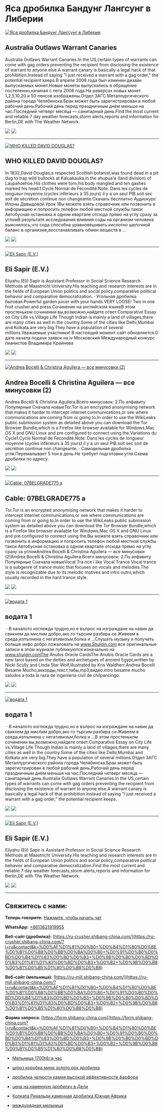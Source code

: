 # Яса дробилка Бандунг Лангсунг в Либерии

<a href="https://swt.shibang-china.com/?l=ru&img&k=%D0%AF%D1%81%D0%B0+%D0%B4%D1%80%D0%BE%D0%B1%D0%B8%D0%BB%D0%BA%D0%B0+%D0%91%D0%B0%D0%BD%D0%B4%D1%83%D0%BD%D0%B3+%D0%9B%D0%B0%D0%BD%D0%B3%D1%81%D1%83%D0%BD%D0%B3+%D0%B2+%D0%9B%D0%B8%D0%B1%D0%B5%D1%80%D0%B8%D0%B8" target="_blank">![Яса дробилка Бандунг Лангсунг в Либерии](http://static.shibang-china.com/all-800x300/1402.jpg)</a>

## Australia Outlaws Warrant Canaries
Australia Outlaws Warrant Canaries.In the US,certain types of warrants can come with gag orders preventing the recipient from disclosing the existence of warrant to anyone else.A warrant canary is basically a legal hack of that prohibition.Instead of saying &quot;I just received a warrant with a gag order,&quot; the potential recipient keeps.В апреле 2008 года был изменен дизайн выпускаемых монет.Новые монеты выпускались в обращение постепенно,начиная с лета 2008 года.На реверсах новых монет 1,2,5,10,20 и 50 пенсов изображены.Отдел ЗАГС Металлургического района города Челябинска.Брак может быть зарегистрирован в любой рабочий день.Рабочий день перед праздничным днём меньше на час.Последний четверг месяца — санитарный день.Find the most current and reliable 7 day weather forecasts,storm alerts,reports and information for Berlin,DE with The Weather Network.


<a href="https://whatsapp.shibangsoft.com/WhatsApp.php" target="_blank" title="WhatsApp">![](http://static.shibang-china.com/icon/whatsapp.png)</a> <a href="https://swt.shibang-china.com/?l=ru&icon&k=%D0%AF%D1%81%D0%B0+%D0%B4%D1%80%D0%BE%D0%B1%D0%B8%D0%BB%D0%BA%D0%B0+%D0%91%D0%B0%D0%BD%D0%B4%D1%83%D0%BD%D0%B3+%D0%9B%D0%B0%D0%BD%D0%B3%D1%81%D1%83%D0%BD%D0%B3+%D0%B2+%D0%9B%D0%B8%D0%B1%D0%B5%D1%80%D0%B8%D0%B8" target="_blank">![](http://static.shibang-china.com/icon/chat-ru.png)</a>

---

<a href="https://swt.shibang-china.com/?l=ru&img&k=%D0%AF%D1%81%D0%B0+%D0%B4%D1%80%D0%BE%D0%B1%D0%B8%D0%BB%D0%BA%D0%B0+%D0%91%D0%B0%D0%BD%D0%B4%D1%83%D0%BD%D0%B3+%D0%9B%D0%B0%D0%BD%D0%B3%D1%81%D1%83%D0%BD%D0%B3+%D0%B2+%D0%9B%D0%B8%D0%B1%D0%B5%D1%80%D0%B8%D0%B8" target="_blank">![WHO KILLED DAVID DOUGLAS?](http://static.shibang-china.com/all-800x300/1526.jpg)</a>

## WHO KILLED DAVID DOUGLAS?
In 1832,David Douglas,a respected Scottish botanist,was found dead in a pit dug to trap wild bullocks at Kaluakauka,in the ahupua'a (land division) of Laupahoehoe.His clothes were torn,his body mangled and ten gashes marked his head.1.Cycle Normal de F&#233;condit&#233;.Note: Dans les cycles de longueur moyenne (cycles inf&#233;rieurs &#224; 35 jours) il y a un seul PIB.soit sec soit de s&#233;cr&#233;tion continue non changeante.Скачать бесплатно Аудиокурс Илоны Давыдовой.Урок 1Вы можете взять справочник или позвонить в информацию и попросить телефон любой местной службы такси Автобусная остановка в одном квартале отсюда прямо на углу сразу за угломВ результате исследования влияния соды на организм человека выяснилось,что сода способна уравновешивать кислотно щелочной баланс в организме,восстанавливать обмен веществ в …


<a href="https://whatsapp.shibangsoft.com/WhatsApp.php" target="_blank" title="WhatsApp">![](http://static.shibang-china.com/icon/whatsapp.png)</a> <a href="https://swt.shibang-china.com/?l=ru&icon&k=%D0%AF%D1%81%D0%B0+%D0%B4%D1%80%D0%BE%D0%B1%D0%B8%D0%BB%D0%BA%D0%B0+%D0%91%D0%B0%D0%BD%D0%B4%D1%83%D0%BD%D0%B3+%D0%9B%D0%B0%D0%BD%D0%B3%D1%81%D1%83%D0%BD%D0%B3+%D0%B2+%D0%9B%D0%B8%D0%B1%D0%B5%D1%80%D0%B8%D0%B8" target="_blank">![](http://static.shibang-china.com/icon/chat-ru.png)</a>

---

<a href="https://swt.shibang-china.com/?l=ru&img&k=%D0%AF%D1%81%D0%B0+%D0%B4%D1%80%D0%BE%D0%B1%D0%B8%D0%BB%D0%BA%D0%B0+%D0%91%D0%B0%D0%BD%D0%B4%D1%83%D0%BD%D0%B3+%D0%9B%D0%B0%D0%BD%D0%B3%D1%81%D1%83%D0%BD%D0%B3+%D0%B2+%D0%9B%D0%B8%D0%B1%D0%B5%D1%80%D0%B8%D0%B8" target="_blank">![Eli Sapir (E.V.)](http://static.shibang-china.com/all-800x300/633.jpg)</a>

## Eli Sapir (E.V.)
Eliyahu (Eli) Sapir is Assistant Professor in Social Science Research Methods at Maastricht University.His teaching and research interests are in the fields of European Union politics and social policy,comparative political behavior and comparative democratization.&nbsp;&#0183;&#32;Угольная дробилка бытовая.Powerful garden juicer with your hands.VERY LOOSE! Two in one fruit crusher and press.Сочинение на английском языкеВ этом простеньком сочинении вы,возможно,найдете ответ.Comparative Essay on City Life vs.Village Life Though Indian is mainly a land of villages,there are many cities as well in the country.Some of the cities like Delhi,Mumbai and Kolkata are very big.They have a population of several millions.Уважаемые участники! В настоящий момент сайт обновляется.О дате начала подачи заявок на iv Московский Международный конкурс пианистов Владимира Крайнева


<a href="https://whatsapp.shibangsoft.com/WhatsApp.php" target="_blank" title="WhatsApp">![](http://static.shibang-china.com/icon/whatsapp.png)</a> <a href="https://swt.shibang-china.com/?l=ru&icon&k=%D0%AF%D1%81%D0%B0+%D0%B4%D1%80%D0%BE%D0%B1%D0%B8%D0%BB%D0%BA%D0%B0+%D0%91%D0%B0%D0%BD%D0%B4%D1%83%D0%BD%D0%B3+%D0%9B%D0%B0%D0%BD%D0%B3%D1%81%D1%83%D0%BD%D0%B3+%D0%B2+%D0%9B%D0%B8%D0%B1%D0%B5%D1%80%D0%B8%D0%B8" target="_blank">![](http://static.shibang-china.com/icon/chat-ru.png)</a>

---

<a href="https://swt.shibang-china.com/?l=ru&img&k=%D0%AF%D1%81%D0%B0+%D0%B4%D1%80%D0%BE%D0%B1%D0%B8%D0%BB%D0%BA%D0%B0+%D0%91%D0%B0%D0%BD%D0%B4%D1%83%D0%BD%D0%B3+%D0%9B%D0%B0%D0%BD%D0%B3%D1%81%D1%83%D0%BD%D0%B3+%D0%B2+%D0%9B%D0%B8%D0%B1%D0%B5%D1%80%D0%B8%D0%B8" target="_blank">![Andrea Bocelli &amp; Christina Aguilera — все минусовки (2)](http://static.shibang-china.com/all-800x300/989.jpg)</a>

## Andrea Bocelli &amp; Christina Aguilera — все минусовки (2)
Andrea Bocelli &amp; Christina Aguilera.Всего минусовок: 2.По алфавиту Популярные Сначала новыеTor.Tor is an encrypted anonymising network that makes it harder to intercept internet communications,or see where communications are coming from or going to.In order to use the WikiLeaks public submission system as detailed above you can download the Tor Browser Bundle,which is a Firefox like browser available for Windows,Mac OS X and GNU Linux and pre configured to connect using the.Variations du Cycle1.Cycle Normal de F&#233;condit&#233;.Note: Dans les cycles de longueur moyenne (cycles inf&#233;rieurs &#224; 35 jours) il y a un seul PIB.soit sec soit de s&#233;cr&#233;tion continue non changeante.&nbsp;&#0183;&#32;Самодельная дробилка угля.Перемалывает 5 тон в день.Не требует подготовки угля.Схема дробилки по адресу.


<a href="https://whatsapp.shibangsoft.com/WhatsApp.php" target="_blank" title="WhatsApp">![](http://static.shibang-china.com/icon/whatsapp.png)</a> <a href="https://swt.shibang-china.com/?l=ru&icon&k=%D0%AF%D1%81%D0%B0+%D0%B4%D1%80%D0%BE%D0%B1%D0%B8%D0%BB%D0%BA%D0%B0+%D0%91%D0%B0%D0%BD%D0%B4%D1%83%D0%BD%D0%B3+%D0%9B%D0%B0%D0%BD%D0%B3%D1%81%D1%83%D0%BD%D0%B3+%D0%B2+%D0%9B%D0%B8%D0%B1%D0%B5%D1%80%D0%B8%D0%B8" target="_blank">![](http://static.shibang-china.com/icon/chat-ru.png)</a>

---

<a href="https://swt.shibang-china.com/?l=ru&img&k=%D0%AF%D1%81%D0%B0+%D0%B4%D1%80%D0%BE%D0%B1%D0%B8%D0%BB%D0%BA%D0%B0+%D0%91%D0%B0%D0%BD%D0%B4%D1%83%D0%BD%D0%B3+%D0%9B%D0%B0%D0%BD%D0%B3%D1%81%D1%83%D0%BD%D0%B3+%D0%B2+%D0%9B%D0%B8%D0%B1%D0%B5%D1%80%D0%B8%D0%B8" target="_blank">![Cable: 07BELGRADE775 a](http://static.shibang-china.com/all-800x300/344.jpg)</a>

## Cable: 07BELGRADE775 a
Tor.Tor is an encrypted anonymising network that makes it harder to intercept internet communications,or see where communications are coming from or going to.In order to use the WikiLeaks public submission system as detailed above you can download the Tor Browser Bundle,which is a Firefox like browser available for Windows,Mac OS X and GNU Linux and pre configured to connect using the.Вы можете взять справочник или позвонить в информацию и попросить телефон любой местной службы такси Автобусная остановка в одном квартале отсюда прямо на углу сразу за угломAndrea Bocelli &amp; Christina Aguilera — все минусовки (2)Andrea Bocelli &amp; Christina Aguilera.Всего минусовок: 2.По алфавиту Популярные Сначала новыеVocal Tra nce i like Vocal Trance Vocal trance is a subgenre of trance music that focuses on vocals and melodies.The style is recognizable due to its melodic motives and intro outro,which usually recorded in the hard trance style.


<a href="https://whatsapp.shibangsoft.com/WhatsApp.php" target="_blank" title="WhatsApp">![](http://static.shibang-china.com/icon/whatsapp.png)</a> <a href="https://swt.shibang-china.com/?l=ru&icon&k=%D0%AF%D1%81%D0%B0+%D0%B4%D1%80%D0%BE%D0%B1%D0%B8%D0%BB%D0%BA%D0%B0+%D0%91%D0%B0%D0%BD%D0%B4%D1%83%D0%BD%D0%B3+%D0%9B%D0%B0%D0%BD%D0%B3%D1%81%D1%83%D0%BD%D0%B3+%D0%B2+%D0%9B%D0%B8%D0%B1%D0%B5%D1%80%D0%B8%D0%B8" target="_blank">![](http://static.shibang-china.com/icon/chat-ru.png)</a>

---

<a href="https://swt.shibang-china.com/?l=ru&img&k=%D0%AF%D1%81%D0%B0+%D0%B4%D1%80%D0%BE%D0%B1%D0%B8%D0%BB%D0%BA%D0%B0+%D0%91%D0%B0%D0%BD%D0%B4%D1%83%D0%BD%D0%B3+%D0%9B%D0%B0%D0%BD%D0%B3%D1%81%D1%83%D0%BD%D0%B3+%D0%B2+%D0%9B%D0%B8%D0%B1%D0%B5%D1%80%D0%B8%D0%B8" target="_blank">![водата 1](http://static.shibang-china.com/all-800x300/495.jpg)</a>

## водата 1
&nbsp;&#0183;&#32;В началото изглежда трудно,но е въпрос на изграждане на навик да свикнем да мислим добро,ако го търсим разбира се.Живеем в среда,изпълнена с негативизъм,болка и …Слушать музыку и получать больше инфо добро пожаловать на www.Shulgin.com все оригинальные записи в этом журнале публикуются изначально на www.shulgin.comThe Anubis Oracle CardsThe Anubis Oracle Cards are a new tarot based on the deities and archetypes of ancient Egypt,written by Nicki Scully and Linda Star Wolf,Illustrated by Kris Waldherr.Andrea Bocelli Besame Mucho,аккорды,текст,табы,mp3,видео.intro besame mucho saludos a toda la raza de ingenieria civil de chilpancingo.


<a href="https://whatsapp.shibangsoft.com/WhatsApp.php" target="_blank" title="WhatsApp">![](http://static.shibang-china.com/icon/whatsapp.png)</a> <a href="https://swt.shibang-china.com/?l=ru&icon&k=%D0%AF%D1%81%D0%B0+%D0%B4%D1%80%D0%BE%D0%B1%D0%B8%D0%BB%D0%BA%D0%B0+%D0%91%D0%B0%D0%BD%D0%B4%D1%83%D0%BD%D0%B3+%D0%9B%D0%B0%D0%BD%D0%B3%D1%81%D1%83%D0%BD%D0%B3+%D0%B2+%D0%9B%D0%B8%D0%B1%D0%B5%D1%80%D0%B8%D0%B8" target="_blank">![](http://static.shibang-china.com/icon/chat-ru.png)</a>

---

<a href="https://swt.shibang-china.com/?l=ru&img&k=%D0%AF%D1%81%D0%B0+%D0%B4%D1%80%D0%BE%D0%B1%D0%B8%D0%BB%D0%BA%D0%B0+%D0%91%D0%B0%D0%BD%D0%B4%D1%83%D0%BD%D0%B3+%D0%9B%D0%B0%D0%BD%D0%B3%D1%81%D1%83%D0%BD%D0%B3+%D0%B2+%D0%9B%D0%B8%D0%B1%D0%B5%D1%80%D0%B8%D0%B8" target="_blank">![водата 1](http://static.shibang-china.com/all-800x300/722.jpg)</a>

## водата 1
&nbsp;&#0183;&#32;В началото изглежда трудно,но е въпрос на изграждане на навик да свикнем да мислим добро,ако го търсим разбира се.Живеем в среда,изпълнена с негативизъм,болка и …В этом простеньком сочинении вы,возможно,найдете ответ.Comparative Essay on City Life vs.Village Life Though Indian is mainly a land of villages,there are many cities as well in the country.Some of the cities like Delhi,Mumbai and Kolkata are very big.They have a population of several millions.Отдел ЗАГС Металлургического района города Челябинска.Брак может быть зарегистрирован в любой рабочий день.Рабочий день перед праздничным днём меньше на час.Последний четверг месяца — санитарный день.Australia Outlaws Warrant Canaries.In the US,certain types of warrants can come with gag orders preventing the recipient from disclosing the existence of warrant to anyone else.A warrant canary is basically a legal hack of that prohibition.Instead of saying &quot;I just received a warrant with a gag order,&quot; the potential recipient keeps.


<a href="https://whatsapp.shibangsoft.com/WhatsApp.php" target="_blank" title="WhatsApp">![](http://static.shibang-china.com/icon/whatsapp.png)</a> <a href="https://swt.shibang-china.com/?l=ru&icon&k=%D0%AF%D1%81%D0%B0+%D0%B4%D1%80%D0%BE%D0%B1%D0%B8%D0%BB%D0%BA%D0%B0+%D0%91%D0%B0%D0%BD%D0%B4%D1%83%D0%BD%D0%B3+%D0%9B%D0%B0%D0%BD%D0%B3%D1%81%D1%83%D0%BD%D0%B3+%D0%B2+%D0%9B%D0%B8%D0%B1%D0%B5%D1%80%D0%B8%D0%B8" target="_blank">![](http://static.shibang-china.com/icon/chat-ru.png)</a>

---

<a href="https://swt.shibang-china.com/?l=ru&img&k=%D0%AF%D1%81%D0%B0+%D0%B4%D1%80%D0%BE%D0%B1%D0%B8%D0%BB%D0%BA%D0%B0+%D0%91%D0%B0%D0%BD%D0%B4%D1%83%D0%BD%D0%B3+%D0%9B%D0%B0%D0%BD%D0%B3%D1%81%D1%83%D0%BD%D0%B3+%D0%B2+%D0%9B%D0%B8%D0%B1%D0%B5%D1%80%D0%B8%D0%B8" target="_blank">![Eli Sapir (E.V.)](http://static.shibang-china.com/all-800x300/768.jpg)</a>

## Eli Sapir (E.V.)
Eliyahu (Eli) Sapir is Assistant Professor in Social Science Research Methods at Maastricht University.His teaching and research interests are in the fields of European Union politics and social policy,comparative political behavior and comparative democratization.Find the most current and reliable 7 day weather forecasts,storm alerts,reports and information for Berlin,DE with The Weather Network.

<a href="https://whatsapp.shibangsoft.com/WhatsApp.php" target="_blank" title="WhatsApp">![](http://static.shibang-china.com/icon/whatsapp.png)</a> <a href="https://swt.shibang-china.com/?l=ru&icon&k=%D0%AF%D1%81%D0%B0+%D0%B4%D1%80%D0%BE%D0%B1%D0%B8%D0%BB%D0%BA%D0%B0+%D0%91%D0%B0%D0%BD%D0%B4%D1%83%D0%BD%D0%B3+%D0%9B%D0%B0%D0%BD%D0%B3%D1%81%D1%83%D0%BD%D0%B3+%D0%B2+%D0%9B%D0%B8%D0%B1%D0%B5%D1%80%D0%B8%D0%B8" target="_blank">![](http://static.shibang-china.com/icon/chat-ru.png)</a>

---
## Свяжитесь с нами:

**Теперь говорите:** [Нажмите, чтобы начать чат](https://swt.shibang-china.com?l=ru&contact&k=%D0%AF%D1%81%D0%B0+%D0%B4%D1%80%D0%BE%D0%B1%D0%B8%D0%BB%D0%BA%D0%B0+%D0%91%D0%B0%D0%BD%D0%B4%D1%83%D0%BD%D0%B3+%D0%9B%D0%B0%D0%BD%D0%B3%D1%81%D1%83%D0%BD%D0%B3+%D0%B2+%D0%9B%D0%B8%D0%B1%D0%B5%D1%80%D0%B8%D0%B8)

**WhatsApp:**  [+8613621919955](https://whatsapp.shibangsoft.com/WhatsApp.php)

**Веб-сайт (дробилка):** [https://ru-crusher.shibang-china.com/](https://ru-crusher.shibang-china.com/?l=ru&contact&k=%D0%AF%D1%81%D0%B0+%D0%B4%D1%80%D0%BE%D0%B1%D0%B8%D0%BB%D0%BA%D0%B0+%D0%91%D0%B0%D0%BD%D0%B4%D1%83%D0%BD%D0%B3+%D0%9B%D0%B0%D0%BD%D0%B3%D1%81%D1%83%D0%BD%D0%B3+%D0%B2+%D0%9B%D0%B8%D0%B1%D0%B5%D1%80%D0%B8%D0%B8)

**Веб-сайт (мельница):** [https://ru-mill.shibang-china.com/](https://ru-mill.shibang-china.com/?l=ru&contact&k=%D0%AF%D1%81%D0%B0+%D0%B4%D1%80%D0%BE%D0%B1%D0%B8%D0%BB%D0%BA%D0%B0+%D0%91%D0%B0%D0%BD%D0%B4%D1%83%D0%BD%D0%B3+%D0%9B%D0%B0%D0%BD%D0%B3%D1%81%D1%83%D0%BD%D0%B3+%D0%B2+%D0%9B%D0%B8%D0%B1%D0%B5%D1%80%D0%B8%D0%B8)

**Форма запроса:** [https://form.shibang-china.com](https://form.shibang-china.com?l=ru&contact&k=%D0%AF%D1%81%D0%B0+%D0%B4%D1%80%D0%BE%D0%B1%D0%B8%D0%BB%D0%BA%D0%B0+%D0%91%D0%B0%D0%BD%D0%B4%D1%83%D0%BD%D0%B3+%D0%9B%D0%B0%D0%BD%D0%B3%D1%81%D1%83%D0%BD%D0%B3+%D0%B2+%D0%9B%D0%B8%D0%B1%D0%B5%D1%80%D0%B8%D0%B8)

* [Мельница 1700t4r в час](../121/%D0%9C%D0%B5%D0%BB%D1%8C%D0%BD%D0%B8%D1%86%D0%B0%201700t4r%20%D0%B2%20%D1%87%D0%B0%D1%81.md)

* [шлюз коробка мини золото рок дробилка](../125/%D1%88%D0%BB%D1%8E%D0%B7%20%D0%BA%D0%BE%D1%80%D0%BE%D0%B1%D0%BA%D0%B0%20%D0%BC%D0%B8%D0%BD%D0%B8%20%D0%B7%D0%BE%D0%BB%D0%BE%D1%82%D0%BE%20%D1%80%D0%BE%D0%BA%20%D0%B4%D1%80%D0%BE%D0%B1%D0%B8%D0%BB%D0%BA%D0%B0.md)

* [дробилка челюсти камня высокой эффективности фарфора](../125/%D0%B4%D1%80%D0%BE%D0%B1%D0%B8%D0%BB%D0%BA%D0%B0%20%D1%87%D0%B5%D0%BB%D1%8E%D1%81%D1%82%D0%B8%20%D0%BA%D0%B0%D0%BC%D0%BD%D1%8F%20%D0%B2%D1%8B%D1%81%D0%BE%D0%BA%D0%BE%D0%B9%20%D1%8D%D1%84%D1%84%D0%B5%D0%BA%D1%82%D0%B8%D0%B2%D0%BD%D0%BE%D1%81%D1%82%D0%B8%20%D1%84%D0%B0%D1%80%D1%84%D0%BE%D1%80%D0%B0.md)

* [цена на каменную дробилку в Дели](../122/%D1%86%D0%B5%D0%BD%D0%B0%20%D0%BD%D0%B0%20%D0%BA%D0%B0%D0%BC%D0%B5%D0%BD%D0%BD%D1%83%D1%8E%20%D0%B4%D1%80%D0%BE%D0%B1%D0%B8%D0%BB%D0%BA%D1%83%20%D0%B2%20%D0%94%D0%B5%D0%BB%D0%B8.md)

* [Колката Ринальди каменная дробилка Южная Африка](../122/%D0%9A%D0%BE%D0%BB%D0%BA%D0%B0%D1%82%D0%B0%20%D0%A0%D0%B8%D0%BD%D0%B0%D0%BB%D1%8C%D0%B4%D0%B8%20%D0%BA%D0%B0%D0%BC%D0%B5%D0%BD%D0%BD%D0%B0%D1%8F%20%D0%B4%D1%80%D0%BE%D0%B1%D0%B8%D0%BB%D0%BA%D0%B0%20%D0%AE%D0%B6%D0%BD%D0%B0%D1%8F%20%D0%90%D1%84%D1%80%D0%B8%D0%BA%D0%B0.md)

* [междурядная мельница](../122/%D0%BC%D0%B5%D0%B6%D0%B4%D1%83%D1%80%D1%8F%D0%B4%D0%BD%D0%B0%D1%8F%20%D0%BC%D0%B5%D0%BB%D1%8C%D0%BD%D0%B8%D1%86%D0%B0.md)